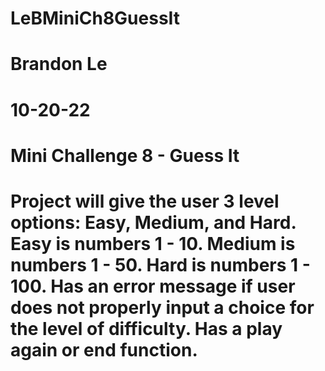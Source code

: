 # LeBMiniCh8GuessIt
# Brandon Le
# 10-20-22
# Mini Challenge 8 - Guess It
# Project will give the user 3 level options: Easy, Medium, and Hard. Easy is numbers 1 - 10. Medium is numbers 1 - 50. Hard is numbers 1 - 100. Has an error message if user does not properly input a choice for the level of difficulty. Has a play again or end function.
